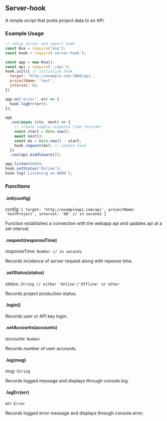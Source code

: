 ## Server-hook
A simple script that posts project data to an API.
### Example Usage
```javascript
// setup server and import hook
const Koa = require('koa');
const hook = require('server-hook');

const app = new Koa();
const api = require('./api');
hook.init({ // initialise hook
  target: 'http://example.com:3000/api',
  projectName: 'test',
  interval: 60,
})

app.on('error', err => {
  hook.logErr(err);
});

app
  .use(async (ctx, next) => {
    // create simple response time recorder
    const start = Date.now();
    await next();
    const ms = Date.now() - start;
    hook.request(ms); // update hook
  })
  .use(api.middleware());

app.listen(8080);
hook.setStatus('Online');
hook.log('Listening on 8080');
```
### Functions
#### .init(config)
*config*: `{
  target: 'http://exampleapi.com/api',
  projectName: 'testProject',
  interval: '60' // in seconds
}`

Function establishes a connection with the webapp api and updates api at a set interval.
#### .request(responseTime)
*responseTime*: `Number // in seconds`

Records incidence of server request along with reponse time.
#### .setStatus(status)
*status*: `String // either 'Online'/'Offline' or other`

Records project production status.
#### .login()
Records user or API key login.
#### .setAccounts(accounts)
*accounts*: `Number`

Records number of user accounts.
#### .log(msg)
*msg*: `String`

Records logged message and displays through console.log.
#### .logErr(err)
*err*: `Error`

Records logged error message and displays through console.error.
